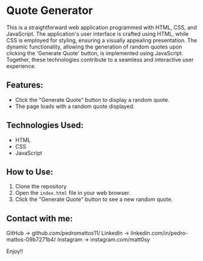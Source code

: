 # Quote Generator

This is a straightforward web application programmed with HTML, CSS, and JavaScript. The application's user interface is crafted using HTML, while CSS is employed for styling, ensuring a visually appealing presentation. The dynamic functionality, allowing the generation of random quotes upon clicking the 'Generate Quote' button, is implemented using JavaScript. Together, these technologies contribute to a seamless and interactive user experience.

## Features:

- Click the "Generate Quote" button to display a random quote.
- The page loads with a random quote displayed.

## Technologies Used:

- HTML
- CSS
- JavaScript

## How to Use:

1. Clone the repository
2. Open the `index.html` file in your web browser.
3. Click the "Generate Quote" button to see a new random quote.

## Contact with me:

GitHub -> github.com/pedromattos11/
LinkedIn -> linkedin.com/in/pedro-mattos-09b7271b4/
Instagram -> instagram.com/matt0sy

Enjoy!!
